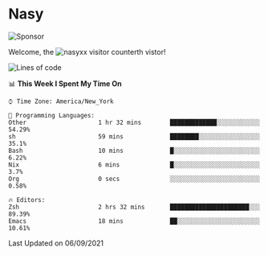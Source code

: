 # Nasy

<!--
<p align="center">
<img height="200" src="https://github-readme-stats.vercel.app/api?username=nasyxx&count_private=true&show_icons=true&theme=dracula&include_all_commits=true"/>
<img height="200" src="https://github-readme-stats.vercel.app/api/top-langs/?username=nasyxx&theme=dracula&hide=html,jupyter+notebook&count_private=true&show_icons=true"/>
</p>

  
----------------
-->

![Sponsor](https://img.shields.io/static/v1.svg?label=Sponsor&message=%E2%9D%A4&logo=GitHub&style=flat&color=pink)
 
Welcome, the ![nasyxx visitor counter](https://count.getloli.com/get/@nasyxx?theme=rule34)th vistor!
 
<!--START_SECTION:waka-->
![Lines of code](https://img.shields.io/badge/From%20Hello%20World%20I%27ve%20Written-5.4%20million%20lines%20of%20code-blue)

📊 **This Week I Spent My Time On** 

```text
⌚︎ Time Zone: America/New_York

💬 Programming Languages: 
Other                    1 hr 32 mins        █████████████░░░░░░░░░░░░   54.29% 
sh                       59 mins             ████████░░░░░░░░░░░░░░░░░   35.1% 
Bash                     10 mins             █░░░░░░░░░░░░░░░░░░░░░░░░   6.22% 
Nix                      6 mins              █░░░░░░░░░░░░░░░░░░░░░░░░   3.7% 
Org                      0 secs              ░░░░░░░░░░░░░░░░░░░░░░░░░   0.58%

🔥 Editors: 
Zsh                      2 hrs 32 mins       ██████████████████████░░░   89.39% 
Emacs                    18 mins             ██░░░░░░░░░░░░░░░░░░░░░░░   10.61%

```


 Last Updated on 06/09/2021
<!--END_SECTION:waka-->

<!-- ![visitors](https://visitor-badge.laobi.icu/badge?page_id=nasyxx.nasyxx) -->
